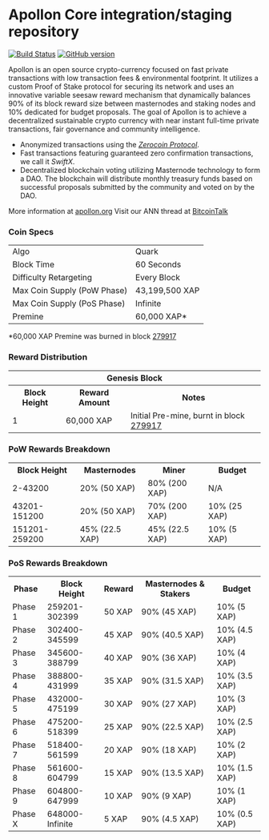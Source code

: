 Apollon Core integration/staging repository
=====================================

[![Build Status](https://travis-ci.org/Apollon-Project/Apollon.svg?branch=master)](https://travis-ci.org/Apollon-Project/Apollon) [![GitHub version](https://badge.fury.io/gh/Apollon-Project%2FApollon.svg)](https://badge.fury.io/gh/Apollon-Project%2FApollon)

Apollon is an open source crypto-currency focused on fast private transactions with low transaction fees & environmental footprint.  It utilizes a custom Proof of Stake protocol for securing its network and uses an innovative variable seesaw reward mechanism that dynamically balances 90% of its block reward size between masternodes and staking nodes and 10% dedicated for budget proposals. The goal of Apollon is to achieve a decentralized sustainable crypto currency with near instant full-time private transactions, fair governance and community intelligence.
- Anonymized transactions using the [_Zerocoin Protocol_](http://www.apollon.org/zxap).
- Fast transactions featuring guaranteed zero confirmation transactions, we call it _SwiftX_.
- Decentralized blockchain voting utilizing Masternode technology to form a DAO. The blockchain will distribute monthly treasury funds based on successful proposals submitted by the community and voted on by the DAO.

More information at [apollon.org](http://www.apollon.org) Visit our ANN thread at [BitcoinTalk](http://www.bitcointalk.org/index.php?topic=1262920)

### Coin Specs
<table>
<tr><td>Algo</td><td>Quark</td></tr>
<tr><td>Block Time</td><td>60 Seconds</td></tr>
<tr><td>Difficulty Retargeting</td><td>Every Block</td></tr>
<tr><td>Max Coin Supply (PoW Phase)</td><td>43,199,500 XAP</td></tr>
<tr><td>Max Coin Supply (PoS Phase)</td><td>Infinite</td></tr>
<tr><td>Premine</td><td>60,000 XAP*</td></tr>
</table>

*60,000 XAP Premine was burned in block [279917](http://www.presstab.pw/phpexplorer/Apollon/block.php?blockhash=206d9cfe859798a0b0898ab00d7300be94de0f5469bb446cecb41c3e173a57e0)

### Reward Distribution

<table>
<th colspan=4>Genesis Block</th>
<tr><th>Block Height</th><th>Reward Amount</th><th>Notes</th></tr>
<tr><td>1</td><td>60,000 XAP</td><td>Initial Pre-mine, burnt in block <a href="http://www.presstab.pw/phpexplorer/Apollon/block.php?blockhash=206d9cfe859798a0b0898ab00d7300be94de0f5469bb446cecb41c3e173a57e0">279917</a></td></tr>
</table>

### PoW Rewards Breakdown

<table>
<th>Block Height</th><th>Masternodes</th><th>Miner</th><th>Budget</th>
<tr><td>2-43200</td><td>20% (50 XAP)</td><td>80% (200 XAP)</td><td>N/A</td></tr>
<tr><td>43201-151200</td><td>20% (50 XAP)</td><td>70% (200 XAP)</td><td>10% (25 XAP)</td></tr>
<tr><td>151201-259200</td><td>45% (22.5 XAP)</td><td>45% (22.5 XAP)</td><td>10% (5 XAP)</td></tr>
</table>

### PoS Rewards Breakdown

<table>
<th>Phase</th><th>Block Height</th><th>Reward</th><th>Masternodes & Stakers</th><th>Budget</th>
<tr><td>Phase 1</td><td>259201-302399</td><td>50 XAP</td><td>90% (45 XAP)</td><td>10% (5 XAP)</td></tr>
<tr><td>Phase 2</td><td>302400-345599</td><td>45 XAP</td><td>90% (40.5 XAP)</td><td>10% (4.5 XAP)</td></tr>
<tr><td>Phase 3</td><td>345600-388799</td><td>40 XAP</td><td>90% (36 XAP)</td><td>10% (4 XAP)</td></tr>
<tr><td>Phase 4</td><td>388800-431999</td><td>35 XAP</td><td>90% (31.5 XAP)</td><td>10% (3.5 XAP)</td></tr>
<tr><td>Phase 5</td><td>432000-475199</td><td>30 XAP</td><td>90% (27 XAP)</td><td>10% (3 XAP)</td></tr>
<tr><td>Phase 6</td><td>475200-518399</td><td>25 XAP</td><td>90% (22.5 XAP)</td><td>10% (2.5 XAP)</td></tr>
<tr><td>Phase 7</td><td>518400-561599</td><td>20 XAP</td><td>90% (18 XAP)</td><td>10% (2 XAP)</td></tr>
<tr><td>Phase 8</td><td>561600-604799</td><td>15 XAP</td><td>90% (13.5 XAP)</td><td>10% (1.5 XAP)</td></tr>
<tr><td>Phase 9</td><td>604800-647999</td><td>10 XAP</td><td>90% (9 XAP)</td><td>10% (1 XAP)</td></tr>
<tr><td>Phase X</td><td>648000-Infinite</td><td>5 XAP</td><td>90% (4.5 XAP)</td><td>10% (0.5 XAP)</td></tr>
</table>
